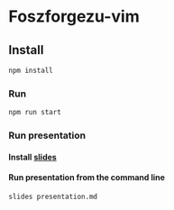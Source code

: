# Foszforgezu-vim

## Install

```bash
npm install
```

### Run

```bash
npm run start
```

### Run presentation

#### Install [slides](https://github.com/maaslalani/slides)

#### Run presentation from the command line

```bash
slides presentation.md
```
